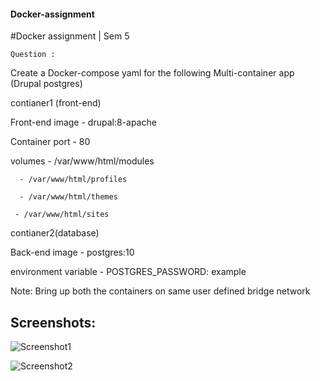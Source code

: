 #### Docker-assignment
#Docker assignment | Sem 5 

``Question :``
  
  Create a Docker-compose yaml for the following Multi-container app (Drupal postgres)

  contianer1 (front-end)  

  Front-end image - drupal:8-apache

  Container port - 80

  volumes - /var/www/html/modules

      - /var/www/html/profiles
    
      - /var/www/html/themes
    
     - /var/www/html/sites
  contianer2(database)

  Back-end image - postgres:10

  environment variable - POSTGRES_PASSWORD: example

  Note: Bring up both the containers on same user defined bridge network


## Screenshots:


![Screenshot1](https://github.com/prajwalsfs1721/Docker-assignment/blob/main/Images/Screenshot.png)


![Screenshot2](https://github.com/prajwalsfs1721/Docker-assignment/blob/main/Images/Screenshot2.png)
